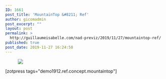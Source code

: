 ```yaml
---
ID: 1661
post_title: 'MountainTop &#8211; Ref'
author: gicomadmin
post_excerpt: ""
layout: post
permalink: >
  http://guillaumeisabelle.com/nad-previz/2019/11/27/mountaintop-ref/
published: true
post_date: 2019-11-27 16:24:58
---
```

<!-- wp:image {"sizeSlug":"large"} --><figure class="wp-block-image size-large">

![][1]</figure> <!-- /wp:image -->

<!-- wp:shortcode --> [zotpress tags="demo1912.ref.concept.mountaintop"] 

<!-- /wp:shortcode -->

 [1]: https://cdna.artstation.com/p/assets/images/images/017/675/382/large/iacocca-khen-volcanic-v2.jpg?1556905536
